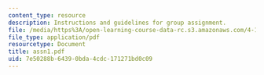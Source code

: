 ```yaml
---
content_type: resource
description: Instructions and guidelines for group assignment.
file: /media/https%3A/open-learning-course-data-rc.s3.amazonaws.com/4-196-architecture-design-level-ii-cuba-studio-spring-2004/7e50288b64390bda4cdc171271bd0c09_assn1.pdf
file_type: application/pdf
resourcetype: Document
title: assn1.pdf
uid: 7e50288b-6439-0bda-4cdc-171271bd0c09
---
```

